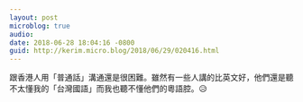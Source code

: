 ```yaml
---
layout: post
microblog: true
audio: 
date: 2018-06-28 18:04:16 -0800
guid: http://kerim.micro.blog/2018/06/29/020416.html
---
```

跟香港人用「普通話」溝通還是很困難。雖然有一些人講的比英文好，他們還是聽不太懂我的「台灣國語」而我也聽不懂他們的粵語腔。😥
